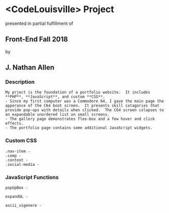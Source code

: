 # \<CodeLouisville\> Project

presented in partial fulfillment of

## Front-End Fall 2018

by

## J. Nathan Allen


### Description
```
My prject is the foundation of a portfolio website.  It includes **PHP**, **JavaScript**, and custom **CSS**. 
- Since my first computer was a Commodore 64, I gave the main page the apperance of the C64 boot screen.  It presents skill catagories that provide pop-ups with details when clicked.  The C64 screen colapses to an expandable unordered list on small screens.  
- The gallery page demonstrates flex-box and a few hover and click effects.
- The portfolio page contains some additional JavaScript widgets.
```

### Custom CSS
```
.nav-item - 
.comp - 
.content - 
.social-media - 
```

### JavaScript Functions
```
popUpBox - 

expandUL - 

ascii_vigenere - 
```



